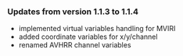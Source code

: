 ### Updates from version 1.1.3 to 1.1.4

- implemented virtual variables handling for MVIRI
- added coordinate variables for x/y/channel
- renamed AVHRR channel variables